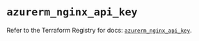 # `azurerm_nginx_api_key`

Refer to the Terraform Registry for docs: [`azurerm_nginx_api_key`](https://registry.terraform.io/providers/hashicorp/azurerm/4.41.0/docs/resources/nginx_api_key).
